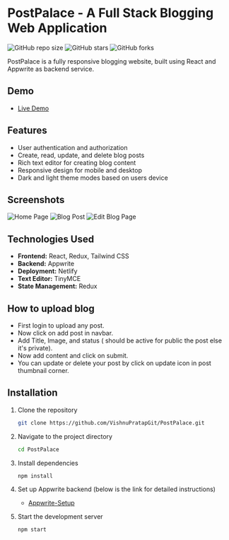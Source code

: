 # PostPalace - A Full Stack Blogging Web Application

![GitHub repo size](https://img.shields.io/github/repo-size/VishnuPratapGit/PostPalace)
![GitHub stars](https://img.shields.io/github/stars/VishnuPratapGit/PostPalace?style=social)
![GitHub forks](https://img.shields.io/github/forks/VishnuPratapGit/PostPalace?style=social)

PostPalace is a fully responsive blogging website, built using React and Appwrite as backend service.

## Demo

- [Live Demo](https://postpalace.netlify.app)

## Features

- User authentication and authorization
- Create, read, update, and delete blog posts
- Rich text editor for creating blog content
- Responsive design for mobile and desktop
- Dark and light theme modes based on users device

## Screenshots

![Home Page](link-to-screenshot1)
![Blog Post](link-to-screenshot2)
![Edit Blog Page](link-to-screenshot3)

## Technologies Used

- **Frontend:** React, Redux, Tailwind CSS
- **Backend:** Appwrite
- **Deployment:** Netlify
- **Text Editor:** TinyMCE
- **State Management:** Redux

## How to upload blog

- First login to upload any post.
- Now click on add post in navbar.
- Add Title, Image, and status ( should be active for public the post else it's private).
- Now add content and click on submit.
- You can update or delete your post by click on update icon in post thumbnail corner.

## Installation

1. Clone the repository
   ```bash
   git clone https://github.com/VishnuPratapGit/PostPalace.git

2. Navigate to the project directory
   ```bash
   cd PostPalace

3. Install dependencies
   ```bash
   npm install

4. Set up Appwrite backend (below is the link for detailed instructions)
   - [Appwrite-Setup](https://postpalace.netlify.app)
   
5. Start the development server
   ```bash
   npm start
